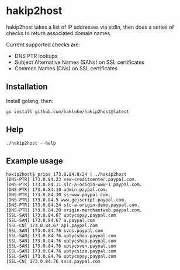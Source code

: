 # hakip2host
hakip2host takes a list of IP addresses via stdin, then does a series of checks to return associated domain names.

Current supported checks are:

- DNS PTR lookups
- Subject Alternative Names (SANs) on SSL certificates
- Common Names (CNs) on SSL certificates

## Installation

Install golang, then:

```
go install github.com/hakluke/hakip2host@latest
```

## Help

```
./hakip2host --help
```

## Example usage

```
hakip2host$ prips 173.0.84.0/24 | ./hakip2host
[DNS-PTR] 173.0.84.23 new-creditcenter.paypal.com.
[DNS-PTR] 173.0.84.11 slc-a-origin-www-1.paypal.com.
[DNS-PTR] 173.0.84.10 admin.paypal.com.
[DNS-PTR] 173.0.84.30 ss-www.paypal.com.
[DNS-PTR] 173.0.84.5 www.gejscript-paypal.com.
[DNS-PTR] 173.0.84.24 slc-a-origin-demo.paypal.com.
[DNS-PTR] 173.0.84.20 origin-merchantweb.paypal.com.
[SSL-SAN] 173.0.84.67 uptycspay.paypal.com
[SSL-SAN] 173.0.84.67 a.paypal.com
[SSL-CN] 173.0.84.67 api.paypal.com
[SSL-SAN] 173.0.84.76 svcs.paypal.com
[SSL-SAN] 173.0.84.76 uptycshon.paypal.com
[SSL-SAN] 173.0.84.76 uptycshap.paypal.com
[SSL-SAN] 173.0.84.76 uptycsven.paypal.com
[SSL-SAN] 173.0.84.76 uptycsize.paypal.com
[SSL-SAN] 173.0.84.76 uptycspay.paypal.com
[SSL-CN] 173.0.84.76 svcs.paypal.com
```
